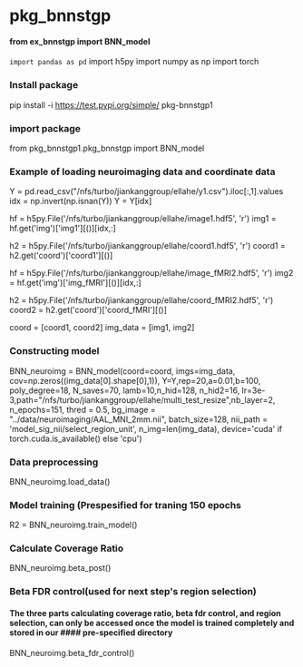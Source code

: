 # pkg_bnnstgp

#### from ex_bnnstgp import BNN_model
`import pandas as pd`
import h5py
import numpy as np
import torch

### Install package
pip install -i https://test.pypi.org/simple/ pkg-bnnstgp1

### import package
from pkg_bnnstgp1.pkg_bnnstgp import BNN_model

### Example of loading neuroimaging data and coordinate data
Y = pd.read_csv("/nfs/turbo/jiankanggroup/ellahe/y1.csv").iloc[:,1].values
idx = np.invert(np.isnan(Y))
Y = Y[idx]

hf = h5py.File('/nfs/turbo/jiankanggroup/ellahe/image1.hdf5', 'r')
img1 = hf.get('img')['img1'][()][idx,:]

h2 = h5py.File('/nfs/turbo/jiankanggroup/ellahe/coord1.hdf5', 'r')
coord1 = h2.get('coord')['coord1'][()]

hf = h5py.File('/nfs/turbo/jiankanggroup/ellahe/image_fMRI2.hdf5', 'r')
img2 = hf.get('img')['img_fMRI'][()][idx,:]

h2 = h5py.File('/nfs/turbo/jiankanggroup/ellahe/coord_fMRI2.hdf5', 'r')
coord2 = h2.get('coord')['coord_fMRI'][()]

coord = [coord1, coord2]
img_data = [img1, img2]

### Constructing model
BNN_neuroimg = BNN_model(coord=coord, imgs=img_data, cov=np.zeros((img_data[0].shape[0],1)),
                         Y=Y,rep=20,a=0.01,b=100, poly_degree=18, N_saves=70,
                         lamb=10,n_hid=128, n_hid2=16, lr=3e-3,path="/nfs/turbo/jiankanggroup/ellahe/multi_test_resize",nb_layer=2, n_epochs=151,
                        thred = 0.5, bg_image = "../data/neuroimaging/AAL_MNI_2mm.nii", batch_size=128,
                        nii_path = 'model_sig_nii/select_region_unit', n_img=len(img_data),
                        device='cuda' if torch.cuda.is_available() else 'cpu')

### Data preprocessing
BNN_neuroimg.load_data()

### Model training (Prespesified for traning 150 epochs
R2 = BNN_neuroimg.train_model() 

### Calculate Coverage Ratio
BNN_neuroimg.beta_post()

### Beta FDR control(used for next step's region selection)
#### The three parts calculating coverage ratio, beta fdr control, and region selection, can only be accessed once the model is trained completely and stored in our #### pre-specified directory
BNN_neuroimg.beta_fdr_control()

                        
